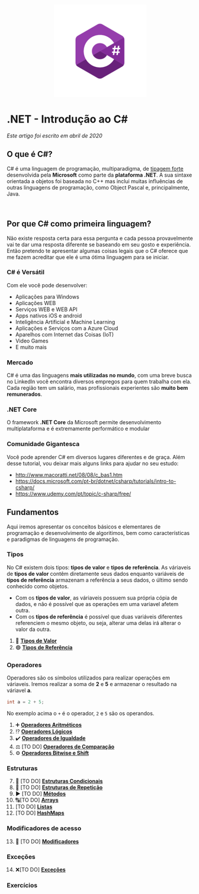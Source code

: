 <p align="center">
     <img src="/Images/csharp_logo.png" alt="C#" width="250px" />
</p>

# .NET - Introdução ao C# 
*Este artigo foi escrito em abril de 2020*

## O que é C#?

C# é uma linguagem de programação, multiparadigma, de [tipagem forte](https://github.com/Pampa-Devs/articles/blob/master/typing.md)
desenvolvida pela **Microsoft** como parte da **plataforma .NET**. A sua sintaxe orientada a objetos foi baseada no C++ mas inclui muitas influências de outras linguagens
de programação, como Object Pascal e, principalmente, Java.

<br>

## Por que C# como primeira linguagem?

Não existe resposta certa para essa pergunta e cada pessoa provavelmente vai te dar uma resposta diferente se baseando em seu gosto e experiência. 
Então pretendo te apresentar algumas coisas legais que o C# oferece que me fazem acreditar que ele é uma ótima linguagem para se iniciar.

### C# é Versátil

Com ele você pode desenvolver:
* Aplicações para Windows
* Aplicações WEB
* Serviços WEB e WEB API
* Apps nativos iOS e android
* Inteligência Artificial e Machine Learning
* Aplicações e Serviços com a Azure Cloud
* Aparelhos com Internet das Coisas (IoT) 
* Video Games
* E muito mais

### Mercado

C# é uma das linguagens **mais utilizadas no mundo**, com uma breve busca no LinkedIn você encontra diversos empregos para quem trabalha com ela.
Cada região tem um salário, mas profissionais experientes são **muito bem remunerados**.

### .NET Core

O framework **.NET Core** da Microsoft permite desenvolvimento multiplataforma e é extremamente performático e modular

### Comunidade Gigantesca

Você pode aprender C# em diversos lugares diferentes e de graça. Além desse tutorial, vou deixar mais alguns links para ajudar no seu estudo:
* http://www.macoratti.net/08/08/c_bas1.htm
* https://docs.microsoft.com/pt-br/dotnet/csharp/tutorials/intro-to-csharp/
* https://www.udemy.com/pt/topic/c-sharp/free/

## Fundamentos

Aqui iremos apresentar os conceitos básicos e elementares de programação e desenvolvimento de algoritimos, bem como características e paradigmas de linguagens de programação.

### Tipos
No C# existem dois tipos: **tipos de valor** e **tipos de referência**. As váriaveis de **tipos de valor** contêm diretamente seus dados
enquanto variáveis de **tipos de referência** armazenam a referência a seus dados, o último sendo conhecido como objetos. 
* Com os **tipos de valor**, as váriaveis possuem sua própria cópia de dados, e não é possível que as operações em uma variavel afetem outra.
* Com os **tipos de referência** é possível que duas variáveis diferentes referenciem o mesmo objeto, ou seja, alterar uma delas irá alterar o valor da outra.

1. 🔵 [**Tipos de Valor**](https://github.com/Pampa-Devs/4starters/blob/master/Fundamentals/csharp/value-types.md)
2. 🟢 [**Tipos de Referência**](https://github.com/Pampa-Devs/4starters/blob/master/Fundamentals/csharp/reference-types.md)

### Operadores

Operadores são os símbolos utilizados para realizar operações em váriaveis. Iremos realizar a soma de **2** e **5** e armazenar o resultado na váriavel **a**.
```C#
int a = 2 + 5;
```
No exemplo acima o `+` é o operador, `2` e `5` são os operandos.


1. ➕ [**Operadores Aritméticos**](https://github.com/Pampa-Devs/4starters/blob/master/Fundamentals/csharp/arithmetic-operators.md)
2. ⁉️ [**Operadores Lógicos**](https://github.com/Pampa-Devs/4starters/blob/master/Fundamentals/csharp/logical-operators.md)
3. ✔️ [**Operadores de Igualdade**](https://github.com/Pampa-Devs/4starters/blob/master/Fundamentals/csharp/equality-operators.md)
4. ⚖️ [TO DO] [**Operadores de Comparação**]()
5. ⚙️ [**Operadores Bitwise e Shift**](https://github.com/Pampa-Devs/4starters/blob/master/Fundamentals/csharp/bitwise-shift-operators.md)

### Estruturas
7. 🔀 [TO DO] [**Estruturas Condicionais**]()
8. 🔄 [TO DO] [**Estruturas de Repetição**]()
9. ▶️ [TO DO] [**Métodos**]()
10. 🔠[TO DO] [**Arrays**]()
11. [TO DO] [**Listas**]()
12. [TO DO] [**HashMaps**]()

### Modificadores de acesso
13. 🚦 [TO DO] [**Modificadores**]()

### Exceções
14. ❌[TO DO] [**Exceções**]()

### Exercícios

